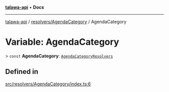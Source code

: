 [**talawa-api**](../../../README.md) • **Docs**

***

[talawa-api](../../../modules.md) / [resolvers/AgendaCategory](../README.md) / AgendaCategory

# Variable: AgendaCategory

\> `const` **AgendaCategory**: [`AgendaCategoryResolvers`](../../../types/generatedGraphQLTypes/type-aliases/AgendaCategoryResolvers.md)

## Defined in

[src/resolvers/AgendaCategory/index.ts:6](https://github.com/PalisadoesFoundation/talawa-api/blob/f1c816bca43cc03a8c1bd303394e2550a50db017/src/resolvers/AgendaCategory/index.ts#L6)
